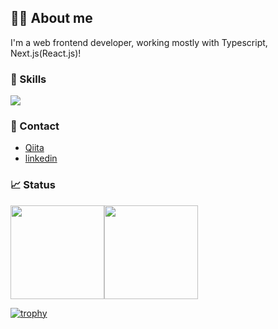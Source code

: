 ## 💁‍♂️ About me
I'm a web frontend developer, working mostly with Typescript, Next.js(React.js)!

### 🚀 Skills
<p dir="auto">
  <a href="https://skillicons.dev">
    <img src="https://skillicons.dev/icons?i=ts,js,wordpress,nodejs,html,css,sass,tailwind,react,nextjs,express,docker,aws,graphql,mysql,postgres,prisma,mongodb,supabase,jest,npm,yarn,bun,webpack&perline=10" />
  </a>
</p>

### 📩 Contact
- [Qiita](https://qiita.com/Kang-Yuchan)
- [linkedin](https://www.linkedin.com/in/yuchan-kang-149a30178/)

### 📈 Status
<div style="display: flex; align-items: center;">
  <img src="https://github-readme-stats.vercel.app/api/top-langs/?username=Kang-Yuchan&count_private=true&layout=compact&theme=tokyonight" height="150px" />
  <img src="https://github-readme-stats.vercel.app/api?username=Kang-Yuchan&show_icons=true&theme=tokyonight&include_all_commits=true&count_private=true&hide=contribs" height="150px" />
</div>

[![trophy](https://github-profile-trophy.vercel.app/?username=Kang-Yuchan&theme=onedark&column=7)](https://github.com/ryo-ma/github-profile-trophy)
